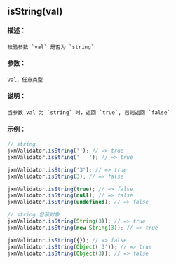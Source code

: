 
## isString(val)

#### 描述：

    校验参数 `val` 是否为 `string`

#### 参数：

    val，任意类型

#### 说明：

    当参数 val 为 `string` 时，返回 `true`, 否则返回 `false`

#### 示例：

```javascript
// string
jxmValidator.isString(''); // => true
jxmValidator.isString('   '); // => true

jxmValidator.isString('3'); // => true
jxmValidator.isString(3); // => false

jxmValidator.isString(true); // => false
jxmValidator.isString(null); // => false
jxmValidator.isString(undefined); // => false

// string 包装对象
jxmValidator.isString(String(3)); // => true
jxmValidator.isString(new String(3)); // => true

jxmValidator.isString({}); // => false
jxmValidator.isString(Object('3')); // => true
jxmValidator.isString(Object(3)); // => false
```

